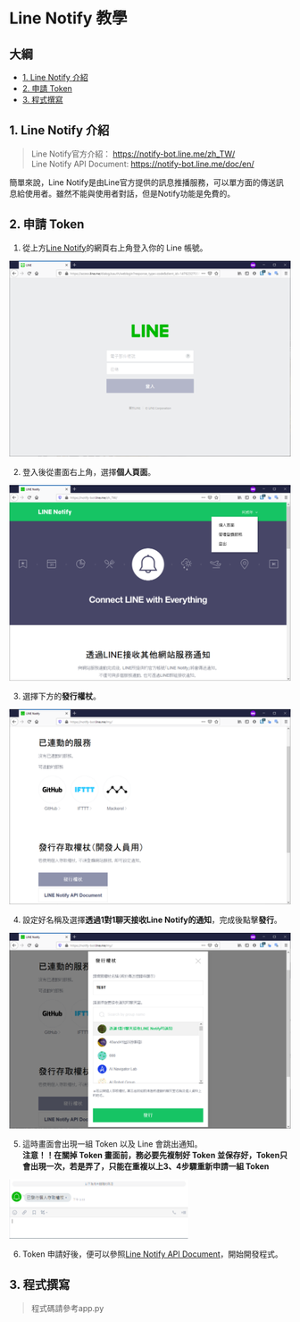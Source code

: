 # Line Notify 教學
## 大綱
* [1. Line Notify 介紹](1.-Line-Notify-介紹)
* [2. 申請 Token](#2.-申請-Token)
* [3. 程式撰寫](#3.-程式撰寫)



## 1. Line Notify 介紹
> Line Notify官方介紹： https://notify-bot.line.me/zh_TW/  
> Line Notify API Document: https://notify-bot.line.me/doc/en/

簡單來說，Line Notify是由Line官方提供的訊息推播服務，可以單方面的傳送訊息給使用者。雖然不能與使用者對話，但是Notify功能是免費的。

## 2. 申請 Token
   1. 從上方[Line Notify](https://notify-bot.line.me/zh_TW/)的網頁右上角登入你的 Line 帳號。  
   <img src="./img/line_login.png" width=600>

   2. 登入後從畫面右上角，選擇**個人頁面**。
   <img src="./img/service.png" width=600>

   3. 選擇下方的**發行權杖**。  
   <img src="./img/get_token.png" width=600>

   4. 設定好名稱及選擇**透過1對1聊天接收Line Notify的通知**，完成後點擊**發行**。
   <img src="./img/setting_notify.png" width=600>

   5. 這時畫面會出現一組 Token 以及 Line 會跳出通知。  
      **注意！！在關掉 Token 畫面前，務必要先複制好 Token 並保存好，Token只會出現一次，若是弄了，只能在重複以上3、4步驟重新申請一組 Token**  
   <img src="./img/line.png" width=320>

   6. Token 申請好後，便可以參照[Line Notify API Document](https://notify-bot.line.me/doc/en/)，開始開發程式。

## 3. 程式撰寫
> 程式碼請參考app.py